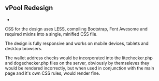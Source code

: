 ## vPool Redesign
-

CSS for the design uses LESS, compiling Bootstrap, Font Awesome and required mixins into a single, minified CSS file.

The design is fully responsive and works on mobile devices, tablets and desktop browsers.

The wallet address checks would be incorporated into the litechecker.php and dogechecker.php files on the server, obviously by themseleves they would be rendered incorrectly, but when used in conjunction with the main page and it's own CSS rules, would render fine.
